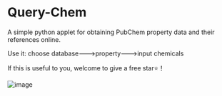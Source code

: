 # Query-Chem
A simple python applet for obtaining PubChem property data and their references online.

Use it: choose database--->property--->input chemicals

If this is useful to you, welcome to give a free star⭐！

![image](https://github.com/AIoTChemist/Query-Chem/assets/144024504/0730344f-7b73-4f21-8fce-7ad3807499b6)
